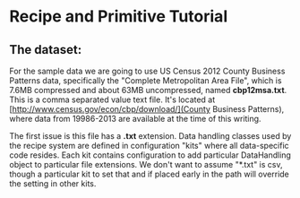 Recipe and Primitive Tutorial
=============================

The dataset:
------------

For the sample data we are going to use US Census 2012 County Business Patterns data, specifically the "Complete Metropolitan Area File", which is 7.6MB compressed and about 63MB uncompressed, named **cbp12msa.txt**. This is a comma separated value text file. It's located at [http://www.census.gov/econ/cbp/download/](County Business Patterns), where data from 19986-2013 are available at the time of this writing.

The first issue is this file has a **.txt** extension. Data handling classes used by the recipe system are defined in configuration "kits" where all data-specific code resides. Each kit contains configuration to add particular DataHandling object to particular file extensions. We don't want to assume "*.txt" is csv, though a particular kit to set that and if placed early in the path will override the setting in other kits.



